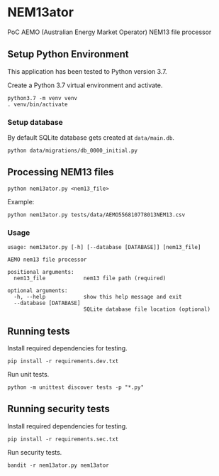 # NEM13ator
PoC AEMO (Australian Energy Market Operator) NEM13 file processor

## Setup Python Environment

This application has been tested to Python version 3.7.

Create a Python 3.7 virtual environment and activate.

```
python3.7 -m venv venv
. venv/bin/activate
```

### Setup database
By default SQLite database gets created at `data/main.db`.

```
python data/migrations/db_0000_initial.py
```

## Processing NEM13 files

```
python nem13ator.py <nem13_file>
```

Example:

```
python nem13ator.py tests/data/AEMO556810778013NEM13.csv
```

### Usage

```
usage: nem13ator.py [-h] [--database [DATABASE]] [nem13_file]

AEMO nem13 file processor

positional arguments:
  nem13_file            nem13 file path (required)

optional arguments:
  -h, --help            show this help message and exit
  --database [DATABASE]
                        SQLite database file location (optional)
```

## Running tests

Install required dependencies for testing.

```
pip install -r requirements.dev.txt
```

Run unit tests.

```
python -m unittest discover tests -p "*.py"
```

## Running security tests

Install required dependencies for testing.

```
pip install -r requirements.sec.txt
```

Run security tests.

```
bandit -r nem13ator.py nem13ator
```

